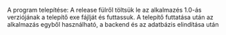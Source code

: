 A program telepítése:
A release fülről töltsük le az alkalmazés 1.0-ás verziójának a telepítő exe fájlját és futtassuk.
A telepítő futtatása után az alkalmazás egyből használható, a backend és az adatbázis elindítása után

